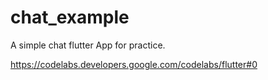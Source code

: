 # chat_example

A simple chat flutter App for practice.

https://codelabs.developers.google.com/codelabs/flutter#0


